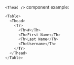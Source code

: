 `<Thead />` component example:

```js
<Table>
  <Thead>
    <Tr>
      <Th>#</Th>
      <Th>First Name</Th>
      <Th>Last Name</Th>
      <Th>Username</Th>
    </Tr>
  </Thead>
</Table>
```
